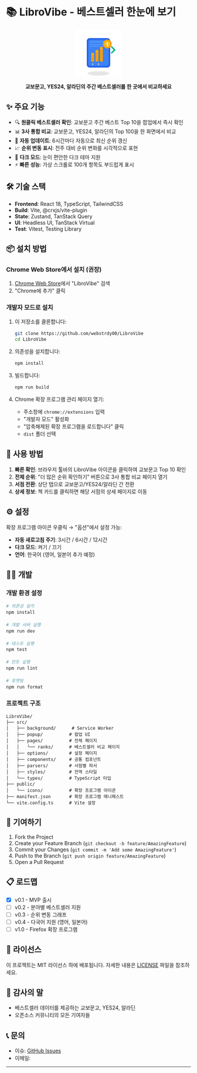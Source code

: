 # 📚 LibroVibe - 베스트셀러 한눈에 보기

<div align="center">
  <img src="public/icon-128.png" alt="LibroVibe Logo" width="128" height="128">
  
  **교보문고, YES24, 알라딘의 주간 베스트셀러를 한 곳에서 비교하세요**
</div>

## ✨ 주요 기능

- 🔍 **원클릭 베스트셀러 확인**: 교보문고 주간 베스트 Top 10을 팝업에서 즉시 확인
- 📊 **3사 통합 비교**: 교보문고, YES24, 알라딘의 Top 100을 한 화면에서 비교
- 🔄 **자동 업데이트**: 6시간마다 자동으로 최신 순위 갱신
- 📈 **순위 변동 표시**: 전주 대비 순위 변화를 시각적으로 표현
- 🌙 **다크 모드**: 눈이 편안한 다크 테마 지원
- ⚡ **빠른 성능**: 가상 스크롤로 100개 항목도 부드럽게 표시

## 🛠️ 기술 스택

- **Frontend**: React 18, TypeScript, TailwindCSS
- **Build**: Vite, @crxjs/vite-plugin
- **State**: Zustand, TanStack Query
- **UI**: Headless UI, TanStack Virtual
- **Test**: Vitest, Testing Library

## 📦 설치 방법

### Chrome Web Store에서 설치 (권장)

1. [Chrome Web Store](https://chrome.google.com/webstore)에서 "LibroVibe" 검색
2. "Chrome에 추가" 클릭

### 개발자 모드로 설치

1. 이 저장소를 클론합니다:

   ```bash
   git clone https://github.com/webstrdy00/LibroVibe
   cd LibroVibe
   ```

2. 의존성을 설치합니다:

   ```bash
   npm install
   ```

3. 빌드합니다:

   ```bash
   npm run build
   ```

4. Chrome 확장 프로그램 관리 페이지 열기:
   - 주소창에 `chrome://extensions` 입력
   - "개발자 모드" 활성화
   - "압축해제된 확장 프로그램을 로드합니다" 클릭
   - `dist` 폴더 선택

## 🚀 사용 방법

1. **빠른 확인**: 브라우저 툴바의 LibroVibe 아이콘을 클릭하여 교보문고 Top 10 확인
2. **전체 순위**: "더 많은 순위 확인하기" 버튼으로 3사 통합 비교 페이지 열기
3. **서점 전환**: 상단 탭으로 교보문고/YES24/알라딘 간 전환
4. **상세 정보**: 책 카드를 클릭하면 해당 서점의 상세 페이지로 이동

## ⚙️ 설정

확장 프로그램 아이콘 우클릭 → "옵션"에서 설정 가능:

- **자동 새로고침 주기**: 3시간 / 6시간 / 12시간
- **다크 모드**: 켜기 / 끄기
- **언어**: 한국어 (영어, 일본어 추가 예정)

## 🧑‍💻 개발

### 개발 환경 설정

```bash
# 의존성 설치
npm install

# 개발 서버 실행
npm run dev

# 테스트 실행
npm test

# 린트 실행
npm run lint

# 포맷팅
npm run format
```

### 프로젝트 구조

```
LibroVibe/
├── src/
│   ├── background/      # Service Worker
│   ├── popup/          # 팝업 UI
│   ├── pages/          # 전체 페이지
│   │   └── ranks/      # 베스트셀러 비교 페이지
│   ├── options/        # 설정 페이지
│   ├── components/     # 공통 컴포넌트
│   ├── parsers/        # 서점별 파서
│   ├── styles/         # 전역 스타일
│   └── types/          # TypeScript 타입
├── public/
│   └── icons/          # 확장 프로그램 아이콘
├── manifest.json       # 확장 프로그램 매니페스트
└── vite.config.ts      # Vite 설정
```

## 🤝 기여하기

1. Fork the Project
2. Create your Feature Branch (`git checkout -b feature/AmazingFeature`)
3. Commit your Changes (`git commit -m 'Add some AmazingFeature'`)
4. Push to the Branch (`git push origin feature/AmazingFeature`)
5. Open a Pull Request

## 📋 로드맵

- [x] v0.1 - MVP 출시
- [ ] v0.2 - 분야별 베스트셀러 지원
- [ ] v0.3 - 순위 변동 그래프
- [ ] v0.4 - 다국어 지원 (영어, 일본어)
- [ ] v1.0 - Firefox 확장 프로그램

## 📄 라이선스

이 프로젝트는 MIT 라이선스 하에 배포됩니다. 자세한 내용은 [LICENSE](LICENSE) 파일을 참조하세요.

## 🙏 감사의 말

- 베스트셀러 데이터를 제공하는 교보문고, YES24, 알라딘
- 오픈소스 커뮤니티의 모든 기여자들

## 📞 문의

- 이슈: [GitHub Issues](https://github.com/webstrdy00/LibroVibe/issues)
- 이메일:

---
